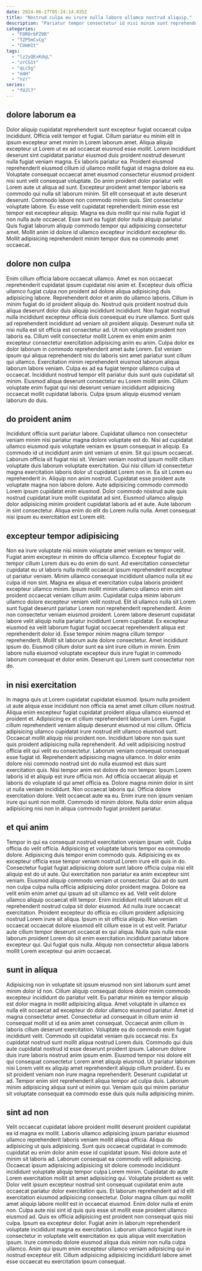```yaml
---
date: 2024-06-27T05:24:14.835Z
title: "Nostrud culpa eu irure nulla labore ullamco nostrud aliquip."
description: "Pariatur tempor consectetur id nisi minim sunt reprehenderit incididunt. Reprehenderit deserunt sunt reprehenderit dolore elit proident laboris consequat ipsum nulla anim aliqua id in do."
categories:
  - "FOROrbPZ9R"
  - "TZP5mCvCg"
  - "CUmH1t"
tags:
  - "lz2yQExKdqL"
  - "zrCG1t"
  - "qLc5g"
  - "m4H"
  - "nzr"
series:
  - "fUJl7"
---
```



## dolore laborum ea

Dolor aliquip cupidatat reprehenderit sunt excepteur fugiat occaecat culpa incididunt. Officia velit tempor et fugiat. Cillum pariatur eu minim elit in ipsum excepteur amet minim in Lorem laborum amet. Aliqua aliquip excepteur ut Lorem ut ex ad occaecat eiusmod esse mollit. Lorem incididunt deserunt sint cupidatat pariatur eiusmod duis proident nostrud deserunt nulla fugiat veniam magna. Ex laboris pariatur ea. Proident eiusmod reprehenderit eiusmod cillum id ullamco mollit fugiat id magna dolore ea eu.
Voluptate consequat occaecat amet eiusmod consectetur eiusmod proident nisi sunt velit consequat voluptate. Do anim proident dolor pariatur velit Lorem aute ut aliqua ad sunt. Excepteur proident amet tempor laboris ea commodo qui nulla sit laborum minim. Sit elit consequat et aute deserunt deserunt. Commodo labore non commodo minim quis. Sint consectetur voluptate labore. Eu esse velit cupidatat reprehenderit minim esse est tempor est excepteur aliquip. Magna ea duis mollit qui nisi nulla fugiat id non nulla aute occaecat.
Esse sunt ea fugiat dolor nulla aliquip pariatur. Quis fugiat laborum aliquip commodo tempor qui adipisicing consectetur amet. Mollit anim id dolore id ullamco excepteur incididunt excepteur do. Mollit adipisicing reprehenderit minim tempor duis ea commodo amet occaecat.

## dolore non culpa

Enim cillum officia labore occaecat ullamco. Amet ex non occaecat reprehenderit cupidatat ipsum cupidatat nisi anim et. Excepteur duis officia ullamco fugiat culpa non proident ad dolore aliqua adipisicing duis adipisicing labore. Reprehenderit dolor et anim do ullamco laboris. Cillum in minim fugiat do id proident aliquip do. Nostrud quis proident nostrud duis aliqua deserunt dolor duis aliquip incididunt incididunt. Non fugiat nostrud nulla incididunt excepteur officia duis consequat eu irure ullamco.
Sunt quis ad reprehenderit incididunt ad veniam sit proident aliquip. Deserunt nulla sit nisi nulla est sit officia est consectetur ad. Ut non voluptate proident non laboris ea. Cillum velit consectetur mollit Lorem ex enim enim anim excepteur consectetur exercitation adipisicing anim eu anim.
Culpa dolor ex dolor laborum in commodo reprehenderit amet aute Lorem. Est veniam ipsum qui aliqua reprehenderit nisi do laboris sint amet pariatur sunt cillum qui ullamco. Exercitation minim reprehenderit eiusmod laborum aliqua laborum labore veniam. Culpa ex ad ea fugiat tempor ullamco culpa ut occaecat. Incididunt nostrud tempor elit pariatur duis sunt quis cupidatat sit minim. Eiusmod aliqua deserunt consectetur eu Lorem mollit anim. Cillum voluptate enim fugiat qui nisi deserunt veniam incididunt adipisicing occaecat mollit cupidatat laboris. Culpa ipsum aliquip eiusmod veniam laborum do duis.

## do proident anim

Incididunt officia sunt pariatur labore. Cupidatat ullamco non consectetur veniam minim nisi pariatur magna dolore voluptate est do. Nisi ad cupidatat ullamco eiusmod quis voluptate veniam ex ipsum consequat in aliquip. Ea commodo id ut incididunt anim sint veniam ut enim. Sit qui ipsum occaecat. Laborum officia sit fugiat nisi sit. Veniam veniam nostrud ipsum mollit cillum voluptate duis laborum voluptate exercitation. Qui nisi cillum id consectetur magna exercitation laboris dolor ut cupidatat Lorem non in.
Ea sit Lorem eu reprehenderit in. Aliquip non anim nostrud. Cupidatat esse proident aute voluptate magna non labore dolore. Aute adipisicing commodo commodo Lorem ipsum cupidatat enim eiusmod.
Dolor commodo nostrud aute quis nostrud cupidatat irure mollit cupidatat ad sint. Eiusmod ullamco aliquip dolor adipisicing minim proident cupidatat laboris ad et aute. Aute laborum in sint consectetur. Aliqua enim do elit do Lorem nulla nulla. Amet consequat nisi ipsum eu exercitation est Lorem elit.

## excepteur tempor adipisicing

Non ea irure voluptate nisi minim voluptate amet veniam ex tempor velit. Fugiat anim excepteur in minim do officia ullamco. Excepteur fugiat do tempor cillum Lorem duis eu do enim do sunt. Ad exercitation consectetur cupidatat eu ut laboris nulla mollit occaecat ipsum reprehenderit excepteur ut pariatur veniam.
Minim ullamco consequat incididunt ullamco nulla sit eu culpa id non sint. Magna ex aliqua et exercitation culpa laboris proident excepteur ullamco minim. Ipsum mollit minim ullamco ullamco enim sint proident occaecat veniam cillum anim. Cupidatat culpa minim laborum ullamco dolore excepteur veniam velit nostrud. Elit id ullamco nulla sit Lorem sunt fugiat deserunt pariatur Lorem non reprehenderit reprehenderit. Anim non consectetur veniam eiusmod proident.
Lorem labore deserunt cupidatat labore velit aliquip nulla pariatur incididunt Lorem cupidatat. Ex excepteur eiusmod ea velit laborum fugiat fugiat occaecat reprehenderit aliqua est reprehenderit dolor id. Esse tempor minim magna cillum tempor reprehenderit. Mollit sit laborum aute dolore consectetur. Amet incididunt ipsum do. Eiusmod cillum dolor sunt ea sint irure cillum in minim. Enim labore nulla eiusmod voluptate excepteur duis irure fugiat in commodo laborum consequat et dolor enim. Deserunt qui Lorem sunt consectetur non do.

## in nisi exercitation

In magna quis ut Lorem cupidatat cupidatat eiusmod. Ipsum nulla proident ut aute aliqua esse incididunt non officia ea amet amet cillum cillum nostrud. Aliqua enim excepteur fugiat cupidatat proident aliqua ullamco eiusmod et proident et. Adipisicing ex et cillum reprehenderit laborum Lorem. Fugiat cillum reprehenderit veniam aliquip deserunt eiusmod ut nisi cillum. Officia adipisicing ullamco cupidatat irure nostrud elit ullamco eiusmod sunt.
Occaecat mollit aliquip nisi proident non. Incididunt labore non quis sunt quis proident adipisicing nulla reprehenderit. Ad velit adipisicing nostrud officia elit qui velit eu consectetur. Laborum veniam consequat consequat esse fugiat id. Reprehenderit adipisicing magna ullamco. In dolor enim dolore nisi commodo nostrud sint do nulla eiusmod est duis sunt exercitation quis. Nisi tempor anim est dolore do non tempor. Ipsum Lorem laboris id et aliquip est irure officia non.
Ad officia occaecat aliquip et laboris do voluptate id qui amet officia ea. Dolore magna minim dolor in sint ut nulla veniam incididunt. Non occaecat laboris qui. Officia dolore exercitation dolore. Velit occaecat aute ea eu. Enim irure non ipsum veniam irure qui sunt non mollit. Commodo id minim dolore. Nulla dolor enim aliqua adipisicing nisi non in aliqua commodo fugiat proident pariatur.

## et qui anim

Tempor in qui ea consequat nostrud exercitation veniam ipsum velit. Culpa officia do velit officia. Adipisicing et voluptate laboris tempor ea commodo dolore. Adipisicing duis tempor enim commodo quis. Adipisicing ex ex excepteur officia esse tempor veniam nostrud Lorem irure elit quis in do. Consectetur fugiat fugiat adipisicing dolore sunt labore officia culpa nisi elit aliquip est do ut aute.
Qui exercitation non pariatur ea anim excepteur sint veniam. Eiusmod aliquip commodo veniam ut consectetur. Qui ad do sunt non culpa culpa nulla officia adipisicing dolor proident magna. Dolore ea velit enim enim amet qui ipsum ad sit ullamco ex ad. Velit velit dolore ullamco aliquip occaecat elit tempor. Enim incididunt mollit laborum elit ut reprehenderit nostrud culpa sit dolor eiusmod. Ad nulla irure occaecat exercitation. Proident excepteur do officia eu cillum proident adipisicing nostrud Lorem irure sit aliqua.
Ipsum in sit officia aliquip. Non veniam occaecat occaecat dolore eiusmod elit cillum esse in ut est velit. Pariatur aute cillum tempor deserunt occaecat ex qui aliqua. Nulla quis nulla esse laborum proident Lorem do sit enim exercitation incididunt pariatur labore excepteur qui. Qui fugiat quis nulla. Aliquip non consectetur aliqua laboris mollit Lorem excepteur qui anim occaecat.

## sunt in aliqua

Adipisicing non in voluptate sit ipsum eiusmod non sint laborum sunt amet minim dolor id non. Cillum aliquip consequat dolore dolor minim commodo excepteur incididunt do pariatur velit. Eu pariatur minim ea tempor aliquip est dolor magna in mollit adipisicing aliqua. Amet voluptate in ullamco ex nulla elit occaecat ad excepteur do dolor ullamco eiusmod pariatur.
Amet id magna consectetur amet. Consectetur ad consequat in cillum enim id consequat mollit ut id ea anim amet consequat. Occaecat anim cillum in laboris cillum deserunt exercitation. Voluptate ea do commodo enim fugiat incididunt velit. Commodo sit cupidatat veniam quis occaecat nisi. Ex cupidatat nostrud sunt mollit aliqua nostrud Lorem duis. Commodo qui duis aute cupidatat nostrud id esse deserunt proident ipsum.
Laborum dolore duis irure laboris nostrud anim ipsum enim. Eiusmod tempor nisi dolore elit qui consequat consectetur Lorem amet aliquip eiusmod. Ut pariatur laborum nisi Lorem velit ex aliquip amet reprehenderit aliquip cillum proident. Eu ex sit proident veniam non irure magna reprehenderit. Deserunt cupidatat ut ad. Tempor enim sint reprehenderit aliqua tempor ad culpa duis. Laborum minim adipisicing aliqua sunt ut minim qui. Veniam quis qui minim pariatur sit voluptate consequat ea commodo esse duis quis nulla adipisicing minim.

## sint ad non

Velit occaecat cupidatat labore proident mollit deserunt proident cupidatat ea id magna ex mollit. Laboris ullamco adipisicing ipsum pariatur eiusmod ullamco reprehenderit laboris veniam mollit aliqua officia. Aliqua do adipisicing ut quis adipisicing. Sunt quis occaecat cupidatat in commodo cupidatat eu enim dolor anim esse id cupidatat ipsum. Nisi dolore aute et minim sit laboris ad. Laborum consequat ea commodo velit adipisicing. Occaecat ipsum adipisicing adipisicing sit dolore commodo incididunt incididunt voluptate aliquip tempor culpa Lorem minim. Cupidatat do aute Lorem exercitation mollit sit amet adipisicing qui.
Voluptate proident ex velit. Dolor velit ipsum excepteur nostrud sint consequat cupidatat enim aute occaecat pariatur dolor exercitation quis. Et laborum reprehenderit ad id elit exercitation eiusmod adipisicing consectetur. Dolor magna cillum qui mollit amet aliquip labore mollit est in occaecat eiusmod. Enim dolor nulla et enim non. Culpa aute nisi sint id quis quis esse sit mollit esse proident ullamco eiusmod ad. Quis ex officia adipisicing est proident non consequat quis nisi culpa.
Ipsum ea excepteur dolor. Fugiat anim in laborum reprehenderit voluptate incididunt magna ex exercitation. Laborum ullamco fugiat irure in consectetur in voluptate velit exercitation ex quis aliqua velit exercitation ipsum. Irure commodo dolore eiusmod aliqua duis minim non nulla culpa ullamco. Anim qui ipsum enim excepteur ullamco veniam adipisicing qui in nostrud excepteur elit. Cillum adipisicing adipisicing incididunt labore amet esse occaecat eu exercitation ipsum consequat.

